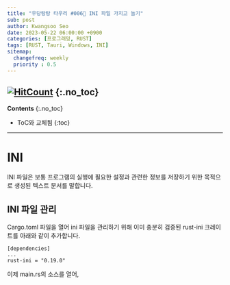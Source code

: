 ```yaml
---
title: "우당탕탕 타우리 #006💬 INI 파일 가지고 놀기"
sub: post
author: Kwangsoo Seo
date: 2023-05-22 06:00:00 +0900
categories: [프로그래밍, RUST]
tags: [RUST, Tauri, Windows, INI]
sitemap:
  changefreq: weekly
  priority : 0.5
---
```

[![HitCount](https://hits.dwyl.com/MonosLab/post32.svg?style=flat-square&show=unique)](http://hits.dwyl.com/MonosLab/post32)
{:.no_toc}
---
**Contents**
{:.no_toc}

* ToC와 교체됨
{:toc}  

---
# INI 
INI 파일은 보통 프로그램의 실행에 필요한 설정과 관련한 정보를 저장하기 위한 목적으로 생성된 텍스트 문서를 말합니다.

## INI 파일 관리
Cargo.toml 파일을 열어 ini 파일을 관리하기 위해 이미 충분히 검증된 rust-ini 크레이트를 아래와 같이 추가합니다.
```
[dependencies]
...
rust-ini = "0.19.0"
```
이제 main.rs의 소스를 열어,
 

